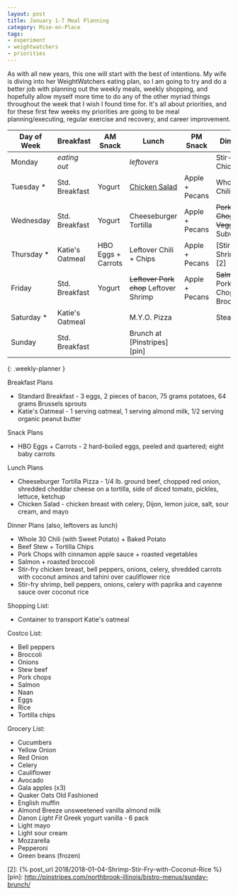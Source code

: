 ```yaml
---
layout: post
title: January 1-7 Meal Planning
category: Mise-en-Place
tags:
- experiment
- weightwatchers
- priorities
---
```


As with all new years, this one will start with the best of intentions. My wife is diving into her WeightWatchers eating plan, so I am going to try and do a better job with planning out the weekly meals, weekly shopping, and hopefully allow myself more time to do any of the other myriad things throughout the week that I wish I found time for. It's all about priorities, and for these first few weeks my priorities are going to be meal planning/executing, regular exercise and recovery, and career improvement.

|Day of Week| Breakfast       | AM Snack           | Lunch                  | PM Snack       | Dinner               |
|-----------|-----------------|--------------------|------------------------|----------------|----------------------|
|Monday     | _eating out_    |                    | _leftovers_            |                | Stir-fry Chicken     |
|Tuesday   *| Std. Breakfast  | Yogurt             | [Chicken Salad][1]     | Apple + Pecans | Whole30 Chili        |
|Wednesday  | Std. Breakfast  | Yogurt             | Cheeseburger Tortilla  | Apple + Pecans | ~~Pork Chops + Veggies~~ Subway |
|Thursday  *| Katie's Oatmeal | HBO Eggs + Carrots | Leftover Chili + Chips | Apple + Pecans | [Stir-fry Shrimp][2] |
|Friday     | Std. Breakfast  | Yogurt             | ~~Leftover Pork chop~~ Leftover Shrimp | Apple + Pecans | ~~Salmon~~ Pork Chops + Broccoli |
|Saturday  *| Katie's Oatmeal |                    | M.Y.O. Pizza           |                | Steak                |
|Sunday     | Std. Breakfast  |                    | Brunch at [Pinstripes][pin]   |                |                      |
{: .weekly-planner }

Breakfast Plans

- Standard Breakfast - 3 eggs, 2 pieces of bacon, 75 grams potatoes, 64 grams Brussels sprouts
- Katie's Oatmeal - 1 serving oatmeal, 1 serving almond milk, 1/2 serving organic peanut butter

Snack Plans

- HBO Eggs + Carrots - 2 hard-boiled eggs, peeled and quartered; eight baby carrots

Lunch Plans

- Cheeseburger Tortilla Pizza - 1/4 lb. ground beef, chopped red onion, shredded cheddar cheese on a tortilla, side of diced tomato, pickles, lettuce, ketchup
- Chicken Salad - chicken breast with celery, Dijon, lemon juice, salt, sour cream, and mayo

Dinner Plans (also, leftovers as lunch)

- Whole 30 Chili (with Sweet Potato) + Baked Potato
- Beef Stew + Tortilla Chips
- Pork Chops with cinnamon apple sauce + roasted vegetables
- Salmon + roasted broccoli
- Stir-fry chicken breast, bell peppers, onions, celery, shredded carrots with coconut aminos and tahini over cauliflower rice
- Stir-fry shrimp, bell peppers, onions, celery with paprika and cayenne sauce over coconut rice

Shopping List:

- Container to transport Katie's oatmeal

Costco List:

- Bell peppers
- Broccoli
- Onions
- Stew beef
- Pork chops
- Salmon
- Naan
- Eggs
- Rice
- Tortilla chips

Grocery List:

- Cucumbers
- Yellow Onion
- Red Onion
- Celery
- Cauliflower
- Avocado
- Gala apples (x3)
- Quaker Oats Old Fashioned
- English muffin
- Almond Breeze unsweetened vanilla almond milk
- Danon _Light Fit_ Greek yogurt vanilla - 6 pack
- Light mayo
- Light sour cream
- Mozzarella
- Pepperoni
- Green beans (frozen)

[1]: http://www.geniuskitchen.com/recipe/weight-watchers-chicken-salad-162386
[2]: {% post_url 2018/2018-01-04-Shrimp-Stir-Fry-with-Coconut-Rice %}
[pin]: http://pinstripes.com/northbrook-illinois/bistro-menus/sunday-brunch/